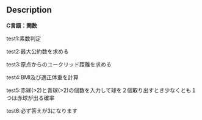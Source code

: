 ## Description
**C言語：関数**

test1:素数判定

test2:最大公約数を求める

test3:原点からのユークリッド距離を求める

test4:BMI及び適正体重を計算

test5:赤球(>2)と青球(>2)の個数を入力して球を２個取り出すとき少なくとも１つは赤球が出る確率

test6:必ず答えが3になります
